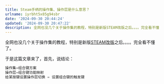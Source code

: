 ```yaml
---
title: Steam手柄的操作集、操作层是什么意思？
urlname: iyrbht5x85g94sbr
date: '2024-09-30 20:44:24'
updated: '2024-09-30 20:47:22'
description: 全网也没几个关于操作集的教程，特别是新版STEAM改版之后。。。。完全看不懂了。于是这篇文章来了，首先，说结论：操作集=组合键方案 操作层=组合键功能映射 给某按键设置操作层切换 = 设置组合键的触发键
---
```

<font style="color:rgb(24, 25, 28);">全网也没几个关于操作集的教程，特别是新版</font>[STEAM改版](https://search.bilibili.com/all?from_source=webcommentline_search&keyword=STEAM%E6%94%B9%E7%89%88&seid=13938244962763442367)<font style="color:rgb(24, 25, 28);">之后。。。。完全看不懂了。</font>

<font style="color:rgb(24, 25, 28);"></font>

<font style="color:rgb(24, 25, 28);">于是这篇文章来了，首先，说结论：</font>

```go
操作集=组合键方案
操作层=组合键功能映射
给某按键设置操作层切换 = 设置组合键的触发键
```

